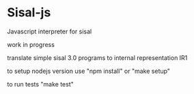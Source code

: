 Sisal-js
========

Javascript interpreter for sisal

work in progress

translate simple sisal 3.0 programs to internal representation IR1

to setup nodejs version use "npm install" or "make setup"

to run tests "make test"